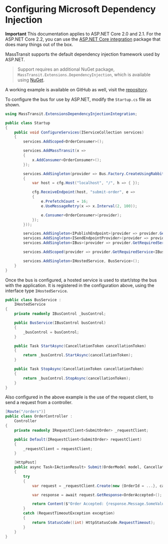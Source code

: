 # Configuring Microsoft Dependency Injection

**Important**
This documentation applies to ASP.NET Core 2.0 and 2.1. For the ASP.NET Core 2.2, you can use the 
[ASP.NET Core integration](../configuration.md) package that does many things out of the box.

MassTransit supports the default dependency injection framework used by ASP.NET.

> Support requires an additional NuGet package, `MassTransit.Extensions.DependencyInjection`, which is available using [NuGet](https://www.nuget.org/packages/MassTransit.Extensions.DependencyInjection/).

A working example is available on GitHub as well, visit the [repository](https://github.com/phatboyg/Sample-DotNetCore-DI/).

To configure the bus for use by ASP.NET, modify the `Startup.cs` file as shown.

```csharp
using MassTransit.ExtensionsDependencyInjectionIntegration;

public class Startup
{
    public void ConfigureServices(IServiceCollection services)
    {
        services.AddScoped<OrderConsumer>();

        services.AddMassTransit(x =>
        {
            x.AddConsumer<OrderConsumer>();
        });

        services.AddSingleton(provider => Bus.Factory.CreateUsingRabbitMq(cfg =>
        {
            var host = cfg.Host("localhost", "/", h => { });

            cfg.ReceiveEndpoint(host, "submit-order", e =>
            {
                e.PrefetchCount = 16;
                e.UseMessageRetry(x => x.Interval(2, 100));

                e.Consumer<OrderConsumer>(provider);
            });
        }));

        services.AddSingleton<IPublishEndpoint>(provider => provider.GetRequiredService<IBusControl>());
        services.AddSingleton<ISendEndpointProvider>(provider => provider.GetRequiredService<IBusControl>());
        services.AddSingleton<IBus>(provider => provider.GetRequiredService<IBusControl>());

        services.AddScoped(provider => provider.GetRequiredService<IBus>().CreateRequestClient<SubmitOrder>());

        services.AddSingleton<IHostedService, BusService>();
    }
}
```

Once the bus is configured, a hosted service is used to start/stop the bus with the application. It is registered in
the configuration above, using the interface type `IHostedService`.

```csharp
public class BusService :
    IHostedService
{
    private readonly IBusControl _busControl;

    public BusService(IBusControl busControl)
    {
        _busControl = busControl;
    }

    public Task StartAsync(CancellationToken cancellationToken)
    {
        return _busControl.StartAsync(cancellationToken);
    }

    public Task StopAsync(CancellationToken cancellationToken)
    {
        return _busControl.StopAsync(cancellationToken);
    }
}
```

Also configured in the above example is the use of the request client, to send a request from a controller.

```csharp
[Route("/orders")]
public class OrderController :
    Controller
{
    private readonly IRequestClient<SubmitOrder> _requestClient;

    public Default(IRequestClient<SubmitOrder> requestClient)
    {
        _requestClient = requestClient;
    }

    [HttpPost]
    public async Task<IActionResult> Submit(OrderModel model, CancellationToken cancellationToken)
    {
        try
        {
            var request = _requestClient.Create(new {OrderId = ...}, cancellationToken);

            var response = await request.GetResponse<OrderAccepted>();

            return Content($"Order Accepted: {response.Message.SomeValue}");
        }
        catch (RequestTimeoutException exception)
        {
            return StatusCode((int) HttpStatusCode.RequestTimeout);
        }
    }
}
```
